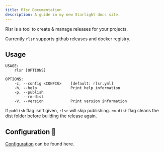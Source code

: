 ```yaml
---
title: Rlsr Documentation
description: A guide in my new Starlight docs site.
---
```


Rlsr is a tool to create & manage releases for your projects.

Currently `rlsr` supports github releases and docker registry.

## Usage

```
USAGE:
    rlsr [OPTIONS]

OPTIONS:
    -c, --config <CONFIG>    [default: rlsr.yml]
    -h, --help               Print help information
    -p, --publish
        --rm-dist
    -V, --version            Print version information
```

If `publish` flag isn't given, `rlsr` will skip publishing. `rm-dist` flag cleans the dist folder before building the release again.

## Configuration 🔧

[Configuration](/config/) can be found here.
